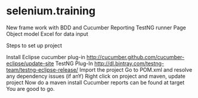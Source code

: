 # selenium.training
New frame work with BDD and Cucumber Reporting
TestNG runner
Page Object model
Excel for data input


Steps to set up project

Install Eclipse
cucumber plug-in
http://cucumber.github.com/cucumber-eclipse/update-site
TestNG Plug-In
http://dl.bintray.com/testng-team/testng-eclipse-release/
Import the project
Go to POM.xml and resolve any dependency issues (if anY)
Right click on project and maven, update project
Now do a maven install
Cucumber reports can be found at target
You are good to go.
